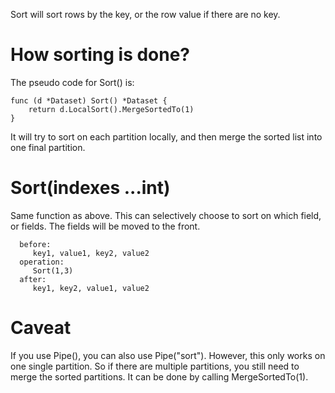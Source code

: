 Sort will sort rows by the key, or the row value if there are no key.

# How sorting is done?

The pseudo code for Sort() is:
```
func (d *Dataset) Sort() *Dataset {
	return d.LocalSort().MergeSortedTo(1)
}
```

It will try to sort on each partition locally, and then merge the sorted list into one final partition.

# Sort(indexes ...int)
Same function as above. This can selectively choose to sort on which field, or fields. The fields will be moved to the front.

```
  before:
     key1, value1, key2, value2
  operation:
     Sort(1,3)
  after:
     key1, key2, value1, value2
```

# Caveat

If you use Pipe(), you can also use Pipe("sort"). However, this only works on one single partition. 
So if there are multiple partitions, you still need to merge the sorted partitions. It can be done by calling MergeSortedTo(1).

